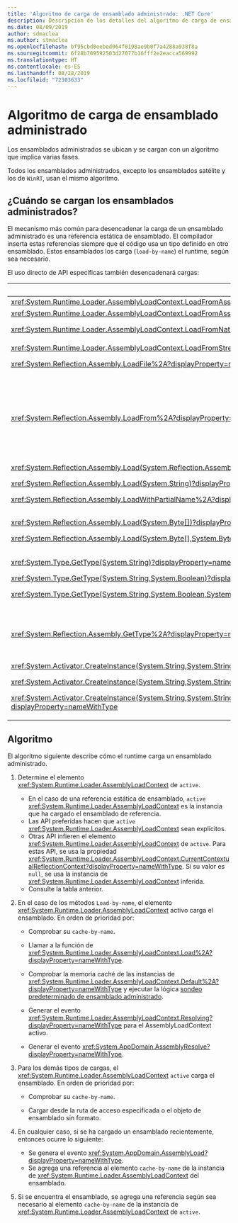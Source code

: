 ```yaml
---
title: 'Algoritmo de carga de ensamblado administrado: .NET Core'
description: Descripción de los detalles del algoritmo de carga de ensamblado administrado en .NET Core
ms.date: 08/09/2019
author: sdmaclea
ms.author: stmaclea
ms.openlocfilehash: bf95cbd0eebed064f0198ae9b0f7a4288a938f8a
ms.sourcegitcommit: 6f28b709592503d27077b16fff2e2eacca569992
ms.translationtype: HT
ms.contentlocale: es-ES
ms.lasthandoff: 08/28/2019
ms.locfileid: "72303633"
---
```

# <a name="managed-assembly-loading-algorithm"></a>Algoritmo de carga de ensamblado administrado

Los ensamblados administrados se ubican y se cargan con un algoritmo que implica varias fases.

Todos los ensamblados administrados, excepto los ensamblados satélite y los de `WinRT`, usan el mismo algoritmo.

## <a name="when-are-managed-assemblies-loaded"></a>¿Cuándo se cargan los ensamblados administrados?

El mecanismo más común para desencadenar la carga de un ensamblado administrado es una referencia estática de ensamblado. El compilador inserta estas referencias siempre que el código usa un tipo definido en otro ensamblado. Estos ensamblados los carga (`load-by-name`) el runtime, según sea necesario.

El uso directo de API específicas también desencadenará cargas:

|API  |DESCRIPCIÓN  |`Active` <xref:System.Runtime.Loader.AssemblyLoadContext> |
|---------|---------|---------|
|<xref:System.Runtime.Loader.AssemblyLoadContext.LoadFromAssemblyName%2A?displayProperty=nameWithType>|`Load-by-name`|La instancia de [this](../../csharp/language-reference/keywords/this.md).|
|<xref:System.Runtime.Loader.AssemblyLoadContext.LoadFromAssemblyPath%2A?displayProperty=nameWithType><p><xref:System.Runtime.Loader.AssemblyLoadContext.LoadFromNativeImagePath%2A?displayProperty=nameWithType>|Cargue desde la ruta de acceso.|La instancia de [this](../../csharp/language-reference/keywords/this.md).|
<xref:System.Runtime.Loader.AssemblyLoadContext.LoadFromStream%2A?displayProperty=nameWithType>|Cargue desde el objeto.|La instancia de [this](../../csharp/language-reference/keywords/this.md).|
|<xref:System.Reflection.Assembly.LoadFile%2A?displayProperty=nameWithType>|Cargue desde la ruta de acceso en una nueva instancia de <xref:System.Runtime.Loader.AssemblyLoadContext>.|La nueva instancia de <xref:System.Runtime.Loader.AssemblyLoadContext>.|
<xref:System.Reflection.Assembly.LoadFrom%2A?displayProperty=nameWithType>|Cargue desde la ruta de acceso en la instancia de <xref:System.Runtime.Loader.AssemblyLoadContext.Default%2A?displayProperty=nameWithType>.<p>Agregue un controlador <xref:System.Runtime.Loader.AssemblyLoadContext.Resolving> a <xref:System.Runtime.Loader.AssemblyLoadContext.Default%2A?displayProperty=nameWithType>. El controlador cargará las dependencias del ensamblado desde su directorio.|Instancia de <xref:System.Runtime.Loader.AssemblyLoadContext.Default%2A?displayProperty=nameWithType>.|
|<xref:System.Reflection.Assembly.Load(System.Reflection.AssemblyName)?displayProperty=nameWithType><p><xref:System.Reflection.Assembly.Load(System.String)?displayProperty=nameWithType><p><xref:System.Reflection.Assembly.LoadWithPartialName%2A?displayProperty=nameWithType>|`Load-by-name`.|Se infiere del autor de la llamada.<p>Prefiere los métodos <xref:System.Runtime.Loader.AssemblyLoadContext>.|
|<xref:System.Reflection.Assembly.Load(System.Byte[])?displayProperty=nameWithType><p><xref:System.Reflection.Assembly.Load(System.Byte[],System.Byte[])?displayProperty=nameWithType>|Cargue desde el objeto.|Se infiere del autor de la llamada.<p>Prefiere los métodos <xref:System.Runtime.Loader.AssemblyLoadContext>.|
<xref:System.Type.GetType(System.String)?displayProperty=nameWithType><p><xref:System.Type.GetType(System.String,System.Boolean)?displayProperty=nameWithType><p><xref:System.Type.GetType(System.String,System.Boolean,System.Boolean)?displayProperty=nameWithType>|`Load-by-name`.|Se infiere del autor de la llamada.<p>Prefiere los métodos <xref:System.Type.GetType%2A?displayProperty=nameWithType> con un argumento `assemblyResolver`.|
<xref:System.Reflection.Assembly.GetType%2A?displayProperty=nameWithType>|Si el tipo `name` describe un tipo genérico calificado con el ensamblado, desencadene un elemento `Load-by-name`.|Se infiere del autor de la llamada.<p>Prefiere <xref:System.Type.GetType%2A?displayProperty=nameWithType> al utilizar nombres de tipo calificados con el ensamblado.|
<xref:System.Activator.CreateInstance(System.String,System.String)?displayProperty=nameWithType><p><xref:System.Activator.CreateInstance(System.String,System.String,System.Object[])?displayProperty=nameWithType><p><xref:System.Activator.CreateInstance(System.String,System.String,System.Boolean,System.Reflection.BindingFlags,System.Reflection.Binder,System.Object[],System.Globalization.CultureInfo,System.Object[])?displayProperty=nameWithType>|`Load-by-name`.|Se infiere del autor de la llamada.<p>Prefiere los métodos <xref:System.Activator.CreateInstance%2A?displayProperty=nameWithType> que toman un argumento <xref:System.Type>.|

## <a name="algorithm"></a>Algoritmo

El algoritmo siguiente describe cómo el runtime carga un ensamblado administrado.

1. Determine el elemento <xref:System.Runtime.Loader.AssemblyLoadContext> de `active`.

    - En el caso de una referencia estática de ensamblado, `active` <xref:System.Runtime.Loader.AssemblyLoadContext> es la instancia que ha cargado el ensamblado de referencia.
    - Las API preferidas hacen que `active` <xref:System.Runtime.Loader.AssemblyLoadContext> sean explícitos.
    - Otras API infieren el elemento <xref:System.Runtime.Loader.AssemblyLoadContext> de `active`. Para estas API, se usa la propiedad <xref:System.Runtime.Loader.AssemblyLoadContext.CurrentContextualReflectionContext?displayProperty=nameWithType>. Si su valor es `null`, se usa la instancia de <xref:System.Runtime.Loader.AssemblyLoadContext> inferida.
    - Consulte la tabla anterior.

2. En el caso de los métodos `Load-by-name`, el elemento <xref:System.Runtime.Loader.AssemblyLoadContext> activo carga el ensamblado. En orden de prioridad por:
    - Comprobar su `cache-by-name`.

    - Llamar a la función de <xref:System.Runtime.Loader.AssemblyLoadContext.Load%2A?displayProperty=nameWithType>.

    - Comprobar la memoria caché de las instancias de <xref:System.Runtime.Loader.AssemblyLoadContext.Default%2A?displayProperty=nameWithType> y ejecutar la lógica [sondeo predeterminado de ensamblado administrado](default-probing.md#managed-assembly-default-probing).

    - Generar el evento <xref:System.Runtime.Loader.AssemblyLoadContext.Resolving?displayProperty=nameWithType> para el AssemblyLoadContext activo.

    - Generar el evento <xref:System.AppDomain.AssemblyResolve?displayProperty=nameWithType>.

3. Para los demás tipos de cargas, el <xref:System.Runtime.Loader.AssemblyLoadContext> `active` carga el ensamblado. En orden de prioridad por:
    - Comprobar su `cache-by-name`.

    - Cargar desde la ruta de acceso especificada o el objeto de ensamblado sin formato.

4. En cualquier caso, si se ha cargado un ensamblado recientemente, entonces ocurre lo siguiente:
   - Se genera el evento <xref:System.AppDomain.AssemblyLoad?displayProperty=nameWithType>.
   - Se agrega una referencia al elemento `cache-by-name` de la instancia de <xref:System.Runtime.Loader.AssemblyLoadContext> del ensamblado.

5. Si se encuentra el ensamblado, se agrega una referencia según sea necesario al elemento `cache-by-name` de la instancia de <xref:System.Runtime.Loader.AssemblyLoadContext> de `active`.
